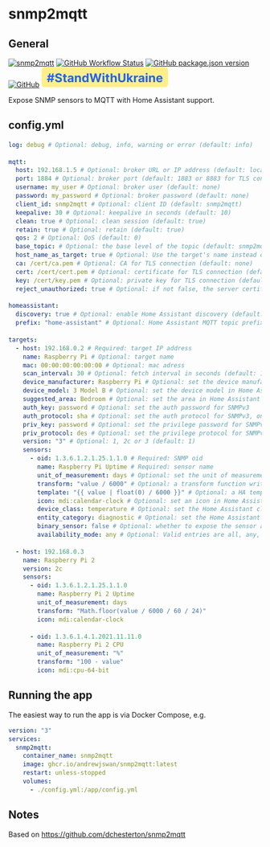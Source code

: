 # snmp2mqtt

## General

[![snmp2mqtt](https://img.shields.io/badge/SNMP-MQTT-blue.svg)](https://github.com/andrewjswan/snmp2mqtt/)
[![GitHub Workflow Status](https://img.shields.io/github/actions/workflow/status/andrewjswan/snmp2mqtt/build.yml?logo=github)](https://github.com/andrewjswan/snmp2mqtt/actions)
[![GitHub package.json version](https://img.shields.io/github/package-json/v/andrewjswan/snmp2mqtt)](https://github.com/andrewjswan/snmp2mqtt/pkgs/container/snmp2mqtt)
[![GitHub](https://img.shields.io/github/license/andrewjswan/snmp2mqtt-addon?color=blue)](https://github.com/andrewjswan/snmp2mqtt/blob/master/LICENSE)
[![StandWithUkraine](https://raw.githubusercontent.com/vshymanskyy/StandWithUkraine/main/badges/StandWithUkraine.svg)](https://github.com/vshymanskyy/StandWithUkraine/blob/main/docs/README.md)

Expose SNMP sensors to MQTT with Home Assistant support.

## config.yml

```yaml
log: debug # Optional: debug, info, warning or error (default: info)

mqtt:
  host: 192.168.1.5 # Optional: broker URL or IP address (default: localhost)
  port: 1884 # Optional: broker port (default: 1883 or 8883 for TLS connections)
  username: my_user # Optional: broker user (default: none)
  password: my_password # Optional: broker password (default: none)
  client_id: snmp2mqtt # Optional: client ID (default: snmp2mqtt)
  keepalive: 30 # Optional: keepalive in seconds (default: 10)
  clean: true # Optional: clean session (default: true)
  retain: true # Optional: retain (default: true)
  qos: 2 # Optional: QoS (default: 0)
  base_topic: # Optional: the base level of the topic (default: snmp2mqtt)
  host_name_as_target: true # Optional: Use the target's name instead of the host as the MQTT topic (default: false)
  ca: /cert/ca.pem # Optional: CA for TLS connection (default: none)
  cert: /cert/cert.pem # Optional: certificate for TLS connection (default: none)
  key: /cert/key.pem # Optional: private key for TLS connection (default: none)
  reject_unauthorized: true # Optional: if not false, the server certificate is verified against the list of supplied CAs. Override with caution (default: true when using TLS)

homeassistant:
  discovery: true # Optional: enable Home Assistant discovery (default: false)
  prefix: "home-assistant" # Optional: Home Assistant MQTT topic prefix (default: homeassistant)

targets:
  - host: 192.168.0.2 # Required: target IP address
    name: Raspberry Pi # Optional: target name
    mac: 00:00:00:00:00:00 # Optional: mac adress
    scan_interval: 30 # Optional: fetch interval in seconds (default: 10)
    device_manufacturer: Raspberry Pi # Optional: set the device manufacturer in Home Assistant
    device_model: 3 Model B # Optional: set the device model in Home Assistant
    suggested_area: Bedroom # Optional: set the area in Home Assistant
    auth_key: password # Optional: set the auth password for SNMPv3
    auth_protocol: sha # Optional: set the auth protocol for SNMPv3, one of sha or md5
    priv_key: password # Optional: set the privilege password for SNMPv3
    priv_protocol: des # Optional: set the privilege protocol for SNMPv3, one of des, aes, aes256b or aes256r
    version: "3" # Optional: 1, 2c or 3 (default: 1)
    sensors:
      - oid: 1.3.6.1.2.1.25.1.1.0 # Required: SNMP oid
        name: Raspberry Pi Uptime # Required: sensor name
        unit_of_measurement: days # Optional: set the unit of measurement in Home Assistant
        transform: "value / 6000" # Optional: a transform function written in JavaScript
        template: "{{ value | float(0) / 6000 }}" # Optional: a HA template to get the state of the sensor (Used for Discovery).
        icon: mdi:calendar-clock # Optional: set an icon in Home Assistant
        device_class: temperature # Optional: set the Home Assistant class of the device.
        entity_category: diagnostic # Optional: set the Home Assistant entity category.
        binary_sensor: false # Optional: whether to expose the sensor as a binary sensor in Home Assistant
        availability_mode: any # Optional: Valid entries are all, any, latest and online. (default: all)

  - host: 192.168.0.3
    name: Raspberry Pi 2
    version: 2c
    sensors:
      - oid: 1.3.6.1.2.1.25.1.1.0
        name: Raspberry Pi 2 Uptime
        unit_of_measurement: days
        transform: "Math.floor(value / 6000 / 60 / 24)"
        icon: mdi:calendar-clock

      - oid: 1.3.6.1.4.1.2021.11.11.0
        name: Raspberry Pi 2 CPU
        unit_of_measurement: "%"
        transform: "100 - value"
        icon: mdi:cpu-64-bit
```

## Running the app

The easiest way to run the app is via Docker Compose, e.g.

```yaml
version: "3"
services:
  snmp2mqtt:
    container_name: snmp2mqtt
    image: ghcr.io/andrewjswan/snmp2mqtt:latest
    restart: unless-stopped
    volumes:
      - ./config.yml:/app/config.yml
```

## Notes

Based on https://github.com/dchesterton/snmp2mqtt
